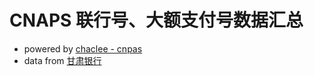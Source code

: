 # CNAPS 联行号、大额支付号数据汇总

- powered by [chaclee - cnpas](https://github.com/chaclee/cnaps?tab=readme-ov-file)
- data from [甘肃银行](https://per.gsbankchina.com/per/pages/queryBank/queryBank.html)
